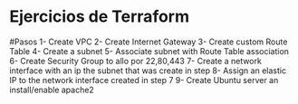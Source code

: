 # Ejercicios de Terraform
#Pasos
1- Create VPC
2- Create Internet Gateway
3- Create custom Route Table
4- Create a subnet
5- Associate subnet with Route Table association
6- Create Security Group to allo por 22,80,443
7- Create a network interface with an ip the subnet that was create in step
8- Assign an elastic IP to the network interface created in step 7
9- Create Ubuntu server an install/enable apache2

